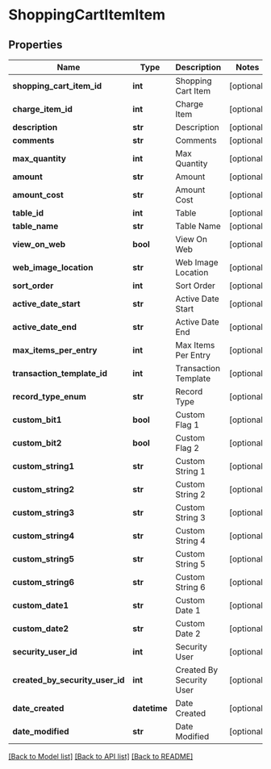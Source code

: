 # ShoppingCartItemItem

## Properties
Name | Type | Description | Notes
------------ | ------------- | ------------- | -------------
**shopping_cart_item_id** | **int** | Shopping Cart Item | [optional] 
**charge_item_id** | **int** | Charge Item | [optional] 
**description** | **str** | Description | [optional] 
**comments** | **str** | Comments | [optional] 
**max_quantity** | **int** | Max Quantity | [optional] 
**amount** | **str** | Amount | [optional] 
**amount_cost** | **str** | Amount Cost | [optional] 
**table_id** | **int** | Table | [optional] 
**table_name** | **str** | Table Name | [optional] 
**view_on_web** | **bool** | View On Web | [optional] 
**web_image_location** | **str** | Web Image Location | [optional] 
**sort_order** | **int** | Sort Order | [optional] 
**active_date_start** | **str** | Active Date Start | [optional] 
**active_date_end** | **str** | Active Date End | [optional] 
**max_items_per_entry** | **int** | Max Items Per Entry | [optional] 
**transaction_template_id** | **int** | Transaction Template | [optional] 
**record_type_enum** | **str** | Record Type | [optional] 
**custom_bit1** | **bool** | Custom Flag 1 | [optional] 
**custom_bit2** | **bool** | Custom Flag 2 | [optional] 
**custom_string1** | **str** | Custom String 1 | [optional] 
**custom_string2** | **str** | Custom String 2 | [optional] 
**custom_string3** | **str** | Custom String 3 | [optional] 
**custom_string4** | **str** | Custom String 4 | [optional] 
**custom_string5** | **str** | Custom String 5 | [optional] 
**custom_string6** | **str** | Custom String 6 | [optional] 
**custom_date1** | **str** | Custom Date 1 | [optional] 
**custom_date2** | **str** | Custom Date 2 | [optional] 
**security_user_id** | **int** | Security User | [optional] 
**created_by_security_user_id** | **int** | Created By Security User | [optional] 
**date_created** | **datetime** | Date Created | [optional] 
**date_modified** | **str** | Date Modified | [optional] 

[[Back to Model list]](../README.md#documentation-for-models) [[Back to API list]](../README.md#documentation-for-api-endpoints) [[Back to README]](../README.md)


